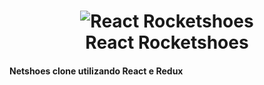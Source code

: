<h1 align="center">
    <img alt="React Rocketshoes" src="https://res.cloudinary.com/andersonsts/image/upload/v1584464447/shoes_uskes0.png" />
    <br />
    React Rocketshoes
</h1>

<h4>
  Netshoes clone utilizando React e Redux
</h4>

<p align="center">

</p>
